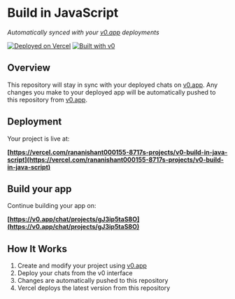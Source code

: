 # Build in JavaScript

*Automatically synced with your [v0.app](https://v0.app) deployments*

[![Deployed on Vercel](https://img.shields.io/badge/Deployed%20on-Vercel-black?style=for-the-badge&logo=vercel)](https://vercel.com/rananishant000155-8717s-projects/v0-build-in-java-script)
[![Built with v0](https://img.shields.io/badge/Built%20with-v0.app-black?style=for-the-badge)](https://v0.app/chat/projects/gJ3ip5taS8O)

## Overview

This repository will stay in sync with your deployed chats on [v0.app](https://v0.app).
Any changes you make to your deployed app will be automatically pushed to this repository from [v0.app](https://v0.app).

## Deployment

Your project is live at:

**[https://vercel.com/rananishant000155-8717s-projects/v0-build-in-java-script](https://vercel.com/rananishant000155-8717s-projects/v0-build-in-java-script)**

## Build your app

Continue building your app on:

**[https://v0.app/chat/projects/gJ3ip5taS8O](https://v0.app/chat/projects/gJ3ip5taS8O)**

## How It Works

1. Create and modify your project using [v0.app](https://v0.app)
2. Deploy your chats from the v0 interface
3. Changes are automatically pushed to this repository
4. Vercel deploys the latest version from this repository